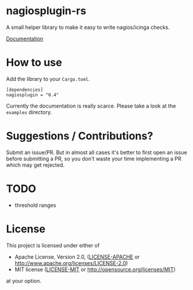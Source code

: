 # nagiosplugin-rs

A small helper library to make it easy to write nagios/icinga checks.

[Documentation](https://docs.rs/nagiosplugin/latest)

# How to use

Add the library to your `Cargo.toml`.

    [dependencies]
    nagiosplugin = "0.4"

Currently the documentation is really scarce. Please take a look at the `examples`
directory.

# Suggestions / Contributions?

Submit an issue/PR. But in almost all cases it's better to first open
an issue before submitting a PR, so you don't waste your time implementing
a PR which may get rejected.

# TODO

- threshold ranges

# License

This project is licensed under either of

* Apache License, Version 2.0, ([LICENSE-APACHE](LICENSE-APACHE) or
  http://www.apache.org/licenses/LICENSE-2.0)
* MIT license ([LICENSE-MIT](LICENSE-MIT) or
  http://opensource.org/licenses/MIT)

at your option.